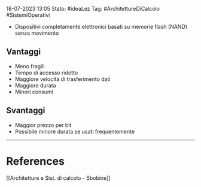 18-07-2023 13:05
Stato: #ideaLez 
Tag: #ArchitettureDiCalcolo #SistemiOperativi

- Dispositivi completamente elettronici basati su memorie flash (NAND) senza movimento
## Vantaggi 
- Meno fragili
- Tempo di accesso ridotto
- Maggiore velocità di trasferimento dati
- Maggiore durata
- Minori consumi 
## Svantaggi
- Maggior prezzo per bit
- Possibile minore durata se usati frequentemente




---
# References 
[[Architetture e Sist. di calcolo - Sbobine]]
